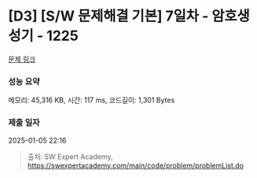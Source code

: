 # [D3] [S/W 문제해결 기본] 7일차 - 암호생성기 - 1225 

[문제 링크](https://swexpertacademy.com/main/code/problem/problemDetail.do?contestProbId=AV14uWl6AF0CFAYD) 

### 성능 요약

메모리: 45,316 KB, 시간: 117 ms, 코드길이: 1,301 Bytes

### 제출 일자

2025-01-05 22:16



> 출처: SW Expert Academy, https://swexpertacademy.com/main/code/problem/problemList.do